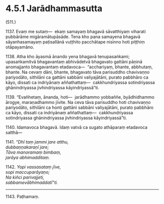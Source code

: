 # 4.5.1 Jarādhammasutta

(511.)

1137\. Evaṃ me sutaṃ—  ekaṃ samayaṃ bhagavā sāvatthiyaṃ viharati pubbārāme migāramātupāsāde. Tena kho pana samayena bhagavā sāyanhasamayaṃ paṭisallānā vuṭṭhito pacchātape nisinno hoti piṭṭhiṃ otāpayamāno.

1138\. Atha kho āyasmā ānando yena bhagavā tenupasaṅkami; upasaṅkamitvā bhagavantaṃ abhivādetvā bhagavato gattāni pāṇinā anomajjanto bhagavantaṃ etadavoca—  “acchariyaṃ, bhante, abbhutaṃ, bhante. Na cevaṃ dāni, bhante, bhagavato tāva parisuddho chavivaṇṇo pariyodāto, sithilāni ca gattāni sabbāni valiyajātāni, purato pabbhāro ca kāyo, dissati ca indriyānaṃ aññathattaṃ—  cakkhundriyassa sotindriyassa ghānindriyassa jivhindriyassa kāyindriyassā”ti.

1139\. “Evañhetaṃ, ānanda, hoti—  jarādhammo yobbaññe, byādhidhammo ārogye, maraṇadhammo jīvite. Na ceva tāva parisuddho hoti chavivaṇṇo pariyodāto, sithilāni ca honti gattāni sabbāni valiyajātāni, purato pabbhāro ca kāyo, dissati ca indriyānaṃ aññathattaṃ—  cakkhundriyassa sotindriyassa ghānindriyassa jivhindriyassa kāyindriyassā”ti.

1140\. Idamavoca bhagavā. Idaṃ vatvā ca sugato athāparaṃ etadavoca satthā—

1141\. _“Dhī taṃ jammi jare atthu,_  
_dubbaṇṇakaraṇī jare;_  
_Tāva manoramaṃ bimbaṃ,_  
_jarāya abhimadditaṃ._  

1142\. _Yopi vassasataṃ jīve,_  
_sopi maccuparāyaṇo;_  
_Na kiñci parivajjeti,_  
_sabbamevābhimaddatī”ti._  

---

1143\. Paṭhamaṃ.

